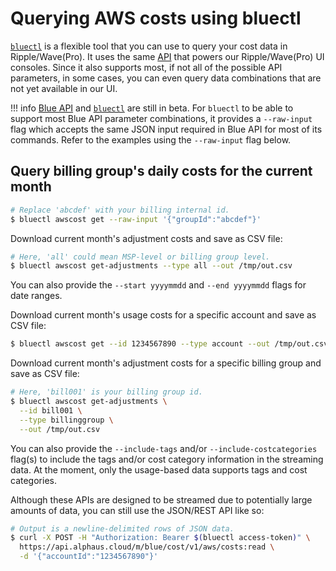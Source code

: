 # Querying AWS costs using bluectl

[`bluectl`](https://alphauslabs.github.io/docs/blueapi/bluectl/) is a flexible tool that you can use to query your cost data in Ripple/Wave(Pro). It uses the same [API](https://alphauslabs.github.io/blueapidocs/) that powers our Ripple/Wave(Pro) UI consoles. Since it also supports most, if not all of the possible API parameters, in some cases, you can even query data combinations that are not yet available in our UI.

!!! info
    [Blue API](https://alphauslabs.github.io/blueapidocs/) and [`bluectl`](https://alphauslabs.github.io/docs/blueapi/bluectl/) are still in beta. For `bluectl` to be able to support most Blue API parameter combinations, it provides a `--raw-input` flag which accepts the same JSON input required in Blue API for most of its commands. Refer to the examples using the `--raw-input` flag below.

## Query billing group's daily costs for the current month
```sh
# Replace 'abcdef' with your billing internal id.
$ bluectl awscost get --raw-input '{"groupId":"abcdef"}'
```

Download current month's adjustment costs and save as CSV file:
```sh
# Here, 'all' could mean MSP-level or billing group level.
$ bluectl awscost get-adjustments --type all --out /tmp/out.csv
```

You can also provide the `--start yyyymmdd` and `--end yyyymmdd` flags for date ranges.

Download current month's usage costs for a specific account and save as CSV file:
```sh
$ bluectl awscost get --id 1234567890 --type account --out /tmp/out.csv
```

Download current month's adjustment costs for a specific billing group and save as CSV file:
```sh
# Here, 'bill001' is your billing group id.
$ bluectl awscost get-adjustments \
  --id bill001 \
  --type billinggroup \
  --out /tmp/out.csv
```

You can also provide the `--include-tags` and/or `--include-costcategories` flag(s) to include the tags and/or cost category information in the streaming data. At the moment, only the usage-based data supports tags and cost categories.

Although these APIs are designed to be streamed due to potentially large amounts of data, you can still use the JSON/REST API like so:

```sh
# Output is a newline-delimited rows of JSON data.
$ curl -X POST -H "Authorization: Bearer $(bluectl access-token)" \
  https://api.alphaus.cloud/m/blue/cost/v1/aws/costs:read \
  -d '{"accountId":"1234567890"}'
```
